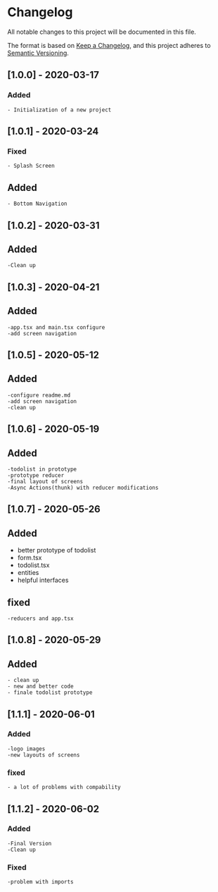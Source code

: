 # Changelog
All notable changes to this project will be documented in this file.

The format is based on [Keep a Changelog](https://keepachangelog.com/en/1.0.0/),
and this project adheres to [Semantic Versioning](https://semver.org/spec/v2.0.0.html).

## [1.0.0] - 2020-03-17

### Added

    - Initialization of a new project


## [1.0.1] - 2020-03-24


### Fixed

    - Splash Screen 

## Added

    - Bottom Navigation

## [1.0.2] - 2020-03-31

## Added

    -Clean up

## [1.0.3] - 2020-04-21

## Added

    -app.tsx and main.tsx configure
    -add screen navigation

## [1.0.5] - 2020-05-12

## Added

    -configure readme.md
    -add screen navigation
    -clean up 

## [1.0.6] - 2020-05-19

## Added

    -todolist in prototype
    -prototype reducer
    -final layout of screens
    -Async Actions(thunk) with reducer modifications

## [1.0.7] - 2020-05-26

## Added

   - better prototype of todolist
   - form.tsx
   - todolist.tsx
   - entities
   - helpful interfaces

## fixed
    
    -reducers and app.tsx

## [1.0.8] - 2020-05-29

## Added

    - clean up
    - new and better code
    - finale todolist prototype

## [1.1.1] - 2020-06-01

### Added

    -logo images
    -new layouts of screens

### fixed

    - a lot of problems with compability


## [1.1.2] - 2020-06-02

### Added

    -Final Version
    -Clean up

### Fixed

    -problem with imports